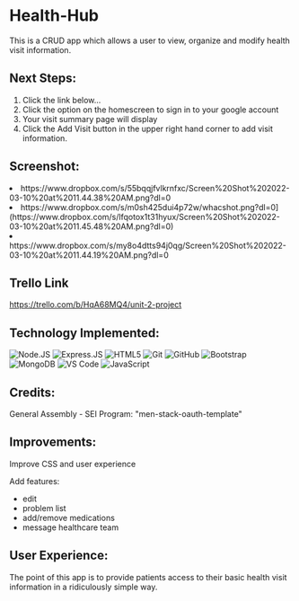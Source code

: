 # Health-Hub
This is a CRUD app which allows a user to view, organize and modify health visit information.

## Next Steps:
1) Click the link below... 
2) Click the option on the homescreen to sign in to your google account
3) Your visit summary page will display
4) Click the Add Visit button in the upper right hand corner to add visit information.  
## Screenshot:
<li> https://www.dropbox.com/s/55bqqjfvlkrnfxc/Screen%20Shot%202022-03-10%20at%2011.44.38%20AM.png?dl=0
<li> https://www.dropbox.com/s/m0sh425dui4p72w/whacshot.png?dl=0](https://www.dropbox.com/s/lfqotox1t31hyux/Screen%20Shot%202022-03-10%20at%2011.45.48%20AM.png?dl=0)
<li> https://www.dropbox.com/s/my8o4dtts94j0qg/Screen%20Shot%202022-03-10%20at%2011.44.19%20AM.png?dl=0
   
## Trello Link
https://trello.com/b/HqA68MQ4/unit-2-project

## Technology Implemented:

![Node.JS](https://img.shields.io/badge/-Node.JS-black?style=plastic&logo=Node.js) 
![Express.JS](https://img.shields.io/badge/-Express.JS-c7b198?style=plastic&logo=Express.JS) 
![HTML5](https://img.shields.io/badge/-HTML5-E34F26?style=flat-square&logo=html5&logoColor=white)
![Git](https://img.shields.io/badge/-Git-black?style=flat-square&logo=git)
![GitHub](https://img.shields.io/badge/-GitHub-181717?style=flat-square&logo=github)
![Bootstrap](https://img.shields.io/badge/-Bootstrap-563D7C?style=flat-square&logo=bootstrap)
![MongoDB](https://img.shields.io/badge/-MongoDB-black?style=flat-square&logo=mongodb)
![VS Code](https://img.shields.io/badge/-VS%20Code-007ACC?style=plastic&logo=visual-studio-code)
![JavaScript](https://img.shields.io/badge/-JavaScript-black?style=flat-square&logo=javascript)

## Credits:
General Assembly - SEI Program: "men-stack-oauth-template"

## Improvements: 
Improve CSS and user experience

Add features: 
  - edit
  - problem list
  - add/remove medications
  -  message healthcare team

## User Experience: 
The point of this app is to provide patients access to their basic health visit information in a ridiculously simple way. 
